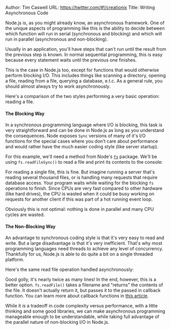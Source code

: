 Author: Tim Caswell
URL: https://twitter.com/#!/creationix
Title: Writing Asynchronous Code

Node.js is, as you might already know, an asynchronous framework.  One of the unique aspects of programming like this is the ability to decide between which function will run in serial (synchronous and blocking) and which will run in parallel (asynchronous and non-blocking). 

Usually in an application, you'll have steps that can't run until the result from the previous step is known. In normal sequential programming, this is easy because every statement waits until the previous one finishes.

This is the case in Node.js too, except for functions that would otherwise perform blocking I/O.  This includes things like scanning a directory, opening a file, reading from a file, querying a database, e.t.c. As a general rule, you should almost always try to work asynchronously.

Here's a comparison of the two styles performing a very basic operation: reading a file.

#### The Blocking Way

In a synchronous programming language where I/O is blocking, this task is very straightforward and can be done in Node.js as long as you understand the consequences.  Node exposes `Sync` versions of many of it's I/O functions for the special cases where you don't care about performance and would rather have the much easier coding style (like server startup).

For this example, we'll need a method from Node's [`fs`](../nodejs_ref_guide/fs.html) package. We'll be using `fs.readFileSync()` to read a file and print its contents to the console:

<script src='http://snippets.nodemanual.org/github.com/mattpardee/nodemanual.org-examples/nodejs_dev_guide/writing_asynchronous_code/fs.readFile.sync.js?linestart=3&lineend=0&showlines=false' defer='defer'></script>

For reading a single file, this is fine. But imagine running a server that's reading several thousand files, or is handling many requests that require database access. Your program waits while waiting for the blocking `fs` operations to finish.  Since CPUs are very fast compared to other hardware (like hard drives), the CPU is wasted when it could be busy working on requests for another client if this was part of a hot running event loop.

Obviously this is not optimal: nothing is done in parallel and many CPU cycles are wasted.

#### The Non-Blocking Way

An advantage to synchronous coding style is that it's very easy to read and write. But a large disadvantage is that it's very inefficient.  That's why most programming languages need threads to achieve any level of concurrency. Thankfully for us, Node.js is able to do quite a bit on a single threaded platform.

Here's the same read file operation handled asynchronously:

<script src='http://snippets.nodemanual.org/github.com/mattpardee/nodemanual.org-examples/nodejs_dev_guide/writing_asynchronous_code/fs.readFile.async.js?linestart=3&lineend=0&showlines=false' defer='defer'></script>

Good golly, it's nearly twice as many lines! In the end, however, this is a better option. `fs.readFile()` takes a filename and "returns" the contents of the file.  It doesn't actually return it, but passes it to the passed in callback function. You can learn more about callback functions in [this article](working_with_callbacks.html).

While it _is_ a tradeoff in code complexity versus performance, with a little thinking and some good libraries, we can make asynchronous programming manageable enough to be understandable, while taking full advantage of the parallel nature of non-blocking I/O in Node.js.